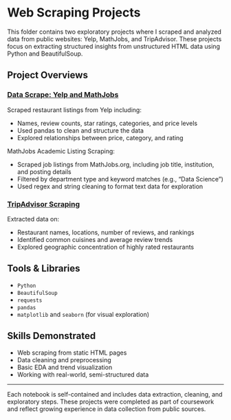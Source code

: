 # Web Scraping Projects

This folder contains two exploratory projects where I scraped and analyzed data from public websites: Yelp, MathJobs, and TripAdvisor. These projects focus on extracting structured insights from unstructured HTML data using Python and BeautifulSoup.

## Project Overviews

### [Data Scrape: Yelp and MathJobs](https://github.com/natalie-ava/portfolio/blob/main/webscraping/data_scrape.ipynb)
Scraped restaurant listings from Yelp including:
- Names, review counts, star ratings, categories, and price levels
- Used pandas to clean and structure the data
- Explored relationships between price, category, and rating
  
MathJobs Academic Listing Scraping:
- Scraped job listings from MathJobs.org, including job title, institution, and posting details
- Filtered by department type and keyword matches (e.g., “Data Science”)
- Used regex and string cleaning to format text data for exploration

### [TripAdvisor Scraping](https://github.com/natalie-ava/portfolio/blob/main/webscraping/TripAdvisor_scrape.ipynb)
Extracted data on:
- Restaurant names, locations, number of reviews, and rankings
- Identified common cuisines and average review trends
- Explored geographic concentration of highly rated restaurants

## Tools & Libraries
- `Python`
- `BeautifulSoup`
- `requests`
- `pandas`
- `matplotlib` and `seaborn` (for visual exploration)

## Skills Demonstrated
- Web scraping from static HTML pages
- Data cleaning and preprocessing
- Basic EDA and trend visualization
- Working with real-world, semi-structured data

---

Each notebook is self-contained and includes data extraction, cleaning, and exploratory steps. These projects were completed as part of coursework and reflect growing experience in data collection from public sources.
